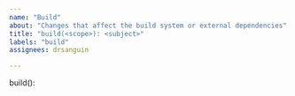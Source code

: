 ```yaml
---
name: "Build"
about: "Changes that affect the build system or external dependencies"
title: "build(<scope>): <subject>"
labels: "build"
assignees: drsanguin

---
```

<!-- The header is mandatory and must conform to the Commit Message Header format.
build(<scope>): <short summary>
          │             │
          │             └─⫸ Summary in present tense. Not capitalized. No period at the end.
          │
          └─⫸ Commit Scope: deps|displays|speakers|common

The <summary> field is mandatory, the (<scope>) field is optional. -->
build(<scope>): <short summary>

<!-- The body is mandatory for all commits except for those of type "docs". When the body is present it must be at least 20 characters long and must conform to the Commit Message Body format.
Just as in the summary, use the imperative, present tense: "fix" not "fixed" nor "fixes".

Explain the motivation for the change in the commit message body. This commit message should explain why you are making the change. You can include a comparison of the previous behavior with the new behavior in order to illustrate the impact of the change.-->
<body>

<!-- The footer is optional. The Commit Message Footer format describes what the footer is used for and the structure it must have.
The footer can contain information about breaking changes and deprecations and is also the place to reference GitHub issues and other PRs that this commit closes or is related to.

For example:
BREAKING CHANGE: <breaking change summary>
<BLANK LINE>
<breaking change description + migration instructions>
<BLANK LINE>
<BLANK LINE>
Fixes #<issue number> 

or

DEPRECATED: <what is deprecated>
<BLANK LINE>
<deprecation description + recommended update path>
<BLANK LINE>
<BLANK LINE>
Closes #<pr number>-->
<footer>

<!-- Acknowledgment : https://github.com/angular/angular/blob/16fa9839890f9862bbe86e465add0e2a99c214e9/contributing-docs/commit-message-guidelines.md -->